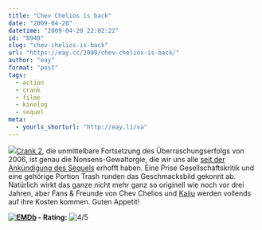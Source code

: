 ```yaml
---
title: "Chev Chelios is back"
date: "2009-04-20"
datetime: "2009-04-20 22:02:22"
id: "8949"
slug: "chev-chelios-is-back"
url: "https://eay.cc/2009/chev-chelios-is-back/"
author: "eay"
format: "post"
tags:
  - action
  - crank
  - filme
  - kinolog
  - sequel
meta:
  - yourls_shorturl: "http://eay.li/va"
---
```


![](https://eay.cc/uploads/2009/crank2.jpg)[Crank 2](http://www.imdb.com/title/tt1121931/), die unmittelbare Fortsetzung des Überraschungserfolgs von 2006, ist genau die Nonsens-Gewaltorgie, die wir uns alle [seit der Ankündigung des Sequels](//eay.cc/2007/crankes-maiherz/) erhofft haben. Eine Prise Gesellschaftskritik und eine gehörige Portion Trash runden das Geschmacksbild gekonnt ab. Natürlich wirkt das ganze nicht mehr ganz so originell wie noch vor drei Jahren, aber Fans & Freunde von Chev Chelios und [Kaiju](http://en.wikipedia.org/wiki/Kaiju) werden vollends auf ihre Kosten kommen. Guten Appetit!

 **[![EMDb](/uploads/pages/emdb/emdb_mini.gif)](http://eay.cc/emdb/) - Rating:** ![4/5](/uploads/pages/emdb/s_4.gif)
